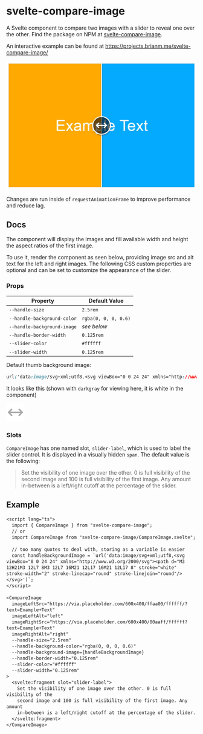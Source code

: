 # svelte-compare-image

A Svelte component to compare two images with a slider to reveal one over the other.
Find the package on NPM at [svelte-compare-image](https://npmjs.com/package/svelte-compare-image).

An interactive example can be found at https://projects.brianm.me/svelte-compare-image/

![screen recording example](example.gif)

Changes are run inside of `requestAnimationFrame` to improve performance and reduce lag.

## Docs

The component will display the images and fill available width and height the aspect ratios of the first image.

To use it, render the component as seen below, providing image src and alt text for the left and right images.
The following CSS custom properties are optional and can be set to customize the appearance of the slider.

### Props

| Property                    | Default Value        |
| --------------------------- | -------------------- |
| `--handle-size`             | `2.5rem`             |
| `--handle-background-color` | `rgba(0, 0, 0, 0.6)` |
| `--handle-background-image` | _see below_          |
| `--handle-border-width`     | `0.125rem`           |
| `--slider-color`            | `#ffffff`            |
| `--slider-width`            | `0.125rem`           |

Default thumb background image:

```css
url('data:image/svg+xml;utf8,<svg viewBox="0 0 24 24" xmlns="http://www.w3.org/2000/svg"><path d="M3 12H21M3 12L7 8M3 12L7 16M21 12L17 16M21 12L17 8" stroke="white" stroke-width="2" stroke-linecap="round" stroke-linejoin="round"/></svg>')
```

It looks like this (shown with `darkgray` for viewing here, it is white in the component)

![slider icon](slider-icon.svg)

### Slots

`CompareImage` has one named slot, `slider-label`, which is used to label the
slider control. It is displayed in a visually hidden `span`. The default value
is the following:

> Set the visibility of one image over the other. 0 is full visibility of
> the second image and 100 is full visibility of the first image. Any
> amount in-between is a left/right cutoff at the percentage of the
> slider.

## Example

```svelte
<script lang="ts">
  import { CompareImage } from "svelte-compare-image";
  // or
  import CompareImage from "svelte-compare-image/CompareImage.svelte";

  // too many quotes to deal with, storing as a variable is easier
  const handleBackgroundImage = `url('data:image/svg+xml;utf8,<svg viewBox="0 0 24 24" xmlns="http://www.w3.org/2000/svg"><path d="M3 12H21M3 12L7 8M3 12L7 16M21 12L17 16M21 12L17 8" stroke="white" stroke-width="2" stroke-linecap="round" stroke-linejoin="round"/></svg>')`;
</script>

<CompareImage
  imageLeftSrc="https://via.placeholder.com/600x400/ffaa00/ffffff/?text=Example+Text"
  imageLeftAlt="left"
  imageRightSrc="https://via.placeholder.com/600x400/00aaff/ffffff?text=Example+Text"
  imageRightAlt="right"
  --handle-size="2.5rem"
  --handle-background-color="rgba(0, 0, 0, 0.6)"
  --handle-background-image={handleBackgroundImage}
  --handle-border-width="0.125rem"
  --slider-color="#ffffff"
  --slider-width="0.125rem"
>
  <svelte:fragment slot="slider-label">
    Set the visibility of one image over the other. 0 is full visibility of the
    second image and 100 is full visibility of the first image. Any amount
    in-between is a left/right cutoff at the percentage of the slider.
  </svelte:fragment>
</CompareImage>
```
